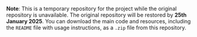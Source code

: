 **Note**: This is a temporary repository for the project while the original repository is unavailable. The original repository will be restored by **25th January 2025**.
You can download the main code and resources, including the `README` file with usage instructions, as a `.zip` file from this repository.
